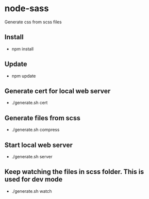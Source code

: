 # node-sass

Generate css from scss files

## Install
- npm install
## Update
- npm update
## Generate cert for local web server
- ./generate.sh cert
## Generate files from scss
- ./generate.sh compress
## Start local web server
- ./generate.sh server
## Keep watching the files in scss folder. This is used for dev mode
- ./generate.sh watch
